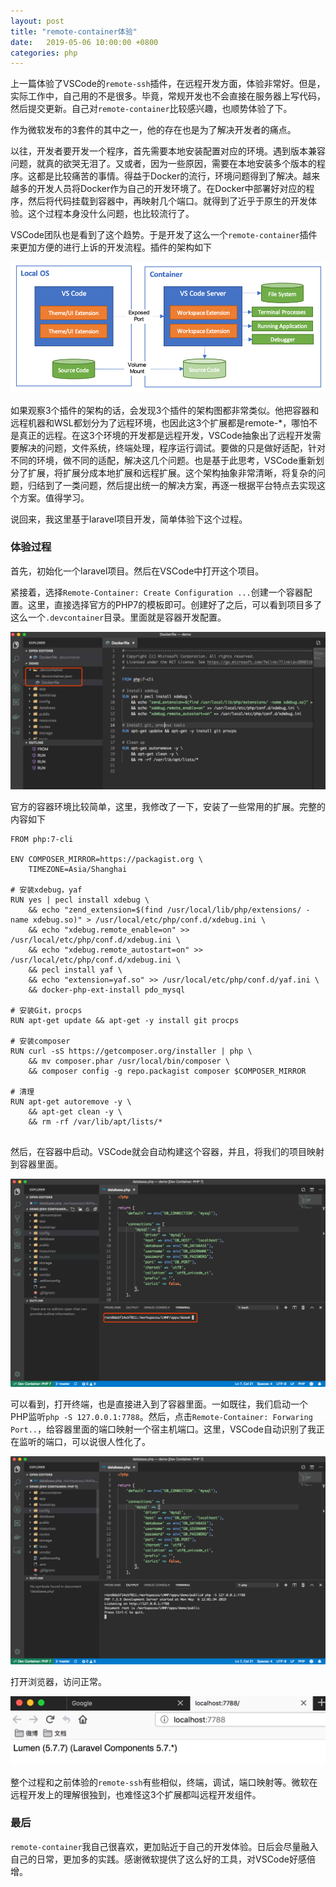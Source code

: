 ```yaml
---
layout: post
title: "remote-container体验"
date:   2019-05-06 10:00:00 +0800
categories: php 
---
```


上一篇体验了VSCode的`remote-ssh`插件，在远程开发方面，体验非常好。但是，实际工作中，自己用的不是很多。毕竟，常规开发也不会直接在服务器上写代码，然后提交更新。自己对`remote-container`比较感兴趣，也顺势体验了下。

作为微软发布的3套件的其中之一，他的存在也是为了解决开发者的痛点。

以往，开发者要开发一个程序，首先需要本地安装配置对应的环境。遇到版本兼容问题，就真的欲哭无泪了。又或者，因为一些原因，需要在本地安装多个版本的程序。这都是比较痛苦的事情。得益于Docker的流行，环境问题得到了解决。越来越多的开发人员将Docker作为自己的开发环境了。在Docker中部署好对应的程序，然后将代码挂载到容器中，再映射几个端口。就得到了近乎于原生的开发体验。这个过程本身没什么问题，也比较流行了。

VSCode团队也是看到了这个趋势。于是开发了这么一个`remote-container`插件来更加方便的进行上诉的开发流程。插件的架构如下

![图片](/static/assert/imgs/vscode_rc_1.png)

如果观察3个插件的架构的话，会发现3个插件的架构图都非常类似。他把容器和远程机器和WSL都划分为了远程环境，也因此这3个扩展都是remote-*，哪怕不是真正的远程。在这3个环境的开发都是远程开发，VSCode抽象出了远程开发需要解决的问题，文件系统，终端处理，程序运行调试。要做的只是做好适配，针对不同的环境，做不同的适配，解决这几个问题。也是基于此思考，VSCode重新划分了扩展，将扩展分成本地扩展和远程扩展。这个架构抽象非常清晰，将复杂的问题，归结到了一类问题，然后提出统一的解决方案，再逐一根据平台特点去实现这个方案。值得学习。

说回来，我这里基于laravel项目开发，简单体验下这个过程。

### 体验过程

首先，初始化一个laravel项目。然后在VSCode中打开这个项目。

紧接着，选择`Remote-Container: Create Configuration ...`创建一个容器配置。这里，直接选择官方的PHP7的模板即可。创建好了之后，可以看到项目多了这么一个`.devcontainer`目录。里面就是容器开发配置。

![图片](/static/assert/imgs/vscode_rc_3.png)

官方的容器环境比较简单，这里，我修改了一下，安装了一些常用的扩展。完整的内容如下

```text
FROM php:7-cli

ENV COMPOSER_MIRROR=https://packagist.org \
    TIMEZONE=Asia/Shanghai

# 安装xdebug，yaf
RUN yes | pecl install xdebug \
	&& echo "zend_extension=$(find /usr/local/lib/php/extensions/ -name xdebug.so)" > /usr/local/etc/php/conf.d/xdebug.ini \
	&& echo "xdebug.remote_enable=on" >> /usr/local/etc/php/conf.d/xdebug.ini \
	&& echo "xdebug.remote_autostart=on" >> /usr/local/etc/php/conf.d/xdebug.ini \
	&& pecl install yaf \
	&& echo "extension=yaf.so" >> /usr/local/etc/php/conf.d/yaf.ini \
	&& docker-php-ext-install pdo_mysql 

# 安装Git，procps
RUN apt-get update && apt-get -y install git procps

# 安装composer
RUN curl -sS https://getcomposer.org/installer | php \
	&& mv composer.phar /usr/local/bin/composer \
	&& composer config -g repo.packagist composer $COMPOSER_MIRROR

# 清理
RUN apt-get autoremove -y \
    && apt-get clean -y \
    && rm -rf /var/lib/apt/lists/*
	
```

然后，在容器中启动。VSCode就会自动构建这个容器，并且，将我们的项目映射到容器里面。

![图片](/static/assert/imgs/vscode_rc_4.png)

可以看到，打开终端，也是直接进入到了容器里面。一如既往，我们启动一个PHP监听`php -S 127.0.0.1:7788`。然后，点击`Remote-Container: Forwaring Port..`，给容器里面的端口映射一个宿主机端口。这里，VSCode自动识别了我正在监听的端口，可以说很人性化了。

![图片](/static/assert/imgs/vscode_rc_5.png)

打开浏览器，访问正常。

![图片](/static/assert/imgs/vscode_rc_6.png)

整个过程和之前体验的`remote-ssh`有些相似，终端，调试，端口映射等。微软在远程开发上的理解很独到，也难怪这3个扩展都叫远程开发组件。

### 最后

`remote-container`我自己很喜欢，更加贴近于自己的开发体验。日后会尽量融入自己的日常，更加多的实践。感谢微软提供了这么好的工具，对VSCode好感倍增。
